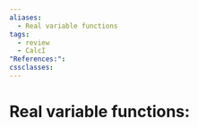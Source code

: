```yaml
---
aliases:
  - Real variable functions
tags:
  - review
  - CalcI
"References:": 
cssclasses:
---
```

# Real variable functions: 

